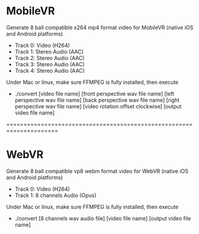 # MobileVR
Generate 8 ball compatible x264 mp4 format video for MobileVR (native iOS and Android platforms)
* Track 0: Video (H264)
* Track 1: Stereo Audio (AAC)
* Track 2: Stereo Audio (AAC)
* Track 3: Stereo Audio (AAC)
* Track 4: Stereo Audio (AAC)

Under Mac or linux, make sure FFMPEG is fully installed, then execute
* ./convert [video file name] [front perspective wav file name] [left perspective wav file name] [back perspective wav file name] [right perspective wav file name] [video rotation offset clockwise] [output video file name]

=====================================================================

# WebVR
Generate 8 ball compatible vp8 webm format video for WebVR (native iOS and Android platforms)
* Track 0: Video (H264)
* Track 1: 8 channels Audio (Opus)

Under Mac or linux, make sure FFMPEG is fully installed, then execute
* ./convert [8 channels wav audio file] [video file name] [output video file name]
